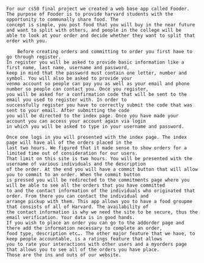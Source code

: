 	For our cs50 final project we created a web base app called Fooder.
	The purpose of Fooder is to provide harvard students with the opportunity to communally share food. The
	concept is simple, you post food that you will buy in the near future and want to split with others, and people in the college will be
	able to look at your order and decide whether they want to split that order with you.

		Before creating orders and committing to order you first have to go through register.
	In register you will be asked to provide basic information like a first name, last name, username and password,
	keep in mind that the password must contain one letter, number and symbol. You will also be asked to provide your
	venmo account so people can pay you as well as your email and phone number so people can contact you. Once you register,
	you will be asked for a confirmation code that will be sent to the email you used to register with. In order to
	successfully register you have to correctly submit the code that was sent to your email. After submitting the code
	you will be directed to the index page. Once you have made your account you can access your account again via login
	in which you will be asked to type in your username and password.

	Once one logs in you will presented with the index page. The index page will have all of the orders placed in the
	last two hours. We figured that it made sense to show orders for a limited time out of consideration for our users.
	That limit on this site is two hours. You will be presented with the username of various individuals and the description
	of the order. At the end you will have a commit button that will allow you to commit to an order. When the commit button
	is pressed you will be redirected to the commitments page where you will be able to see all the orders that you have committed
	to and the contact information of the individuals who originated that order. From there you can contact the individual and
	arrange pickup with them. This app allows you to have a food groupme that consists of all of Harvard. The availability of
	the contact information is why we need the site to be secure, thus the email verification. Your data is in good hands.
	If you wish to place an order you can go to the addorder page and there add the information necessary to complete an order,
	food type, description etc…. The other major feature that we have, to keep people accountable, is a ratings feature that allows
	you to rate your interactions with other users and a myorders page that allows you to see all of the orders you have place.
	Those are the ins and outs of our website.
